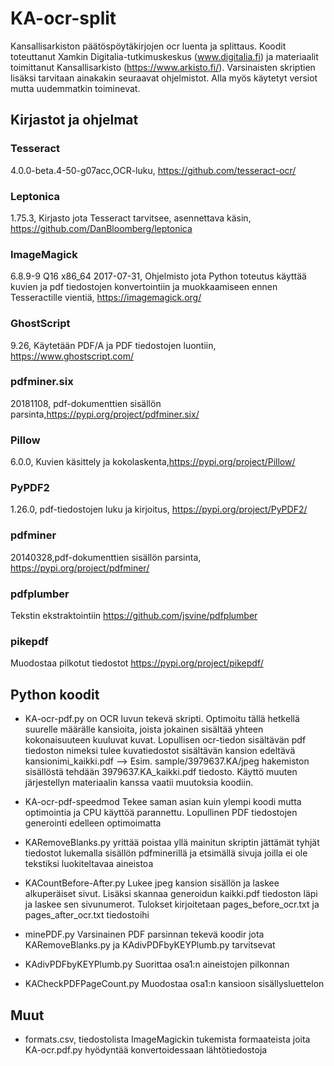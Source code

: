 # KA-ocr-split
Kansallisarkiston päätöspöytäkirjojen ocr luenta ja splittaus. Koodit toteuttanut Xamkin Digitalia-tutkimuskeskus (www.digitalia.fi) ja materiaalit toimittanut Kansallisarkisto (https://www.arkisto.fi/). 
Varsinaisten skriptien lisäksi tarvitaan ainakakin seuraavat ohjelmistot. Alla myös käytetyt versiot mutta uudemmatkin toiminevat.

## Kirjastot ja ohjelmat

### Tesseract
4.0.0-beta.4-50-g07acc,OCR-luku, https://github.com/tesseract-ocr/

### Leptonica
1.75.3, Kirjasto jota Tesseract tarvitsee, asennettava käsin, https://github.com/DanBloomberg/leptonica

### ImageMagick
6.8.9-9 Q16 x86_64 2017-07-31, Ohjelmisto jota Python toteutus käyttää kuvien ja pdf tiedostojen konvertointiin ja muokkaamiseen ennen Tesseractille vientiä, https://imagemagick.org/

### GhostScript
9.26, Käytetään PDF/A ja PDF tiedostojen luontiin, https://www.ghostscript.com/

### pdfminer.six
20181108, pdf-dokumenttien sisällön parsinta,https://pypi.org/project/pdfminer.six/

### Pillow
6.0.0, Kuvien käsittely ja kokolaskenta,https://pypi.org/project/Pillow/

### PyPDF2
1.26.0, pdf-tiedostojen luku ja kirjoitus, https://pypi.org/project/PyPDF2/

### pdfminer
20140328,pdf-dokumenttien sisällön parsinta, https://pypi.org/project/pdfminer/

### pdfplumber 
Tekstin ekstraktointiin https://github.com/jsvine/pdfplumber

### pikepdf
Muodostaa pilkotut tiedostot  https://pypi.org/project/pikepdf/

## Python koodit

* KA-ocr-pdf.py on OCR luvun tekevä skripti. Optimoitu tällä hetkellä suurelle määrälle kansioita, joista jokainen sisältää yhteen kokonaisuuteen kuuluvat kuvat. Lopullisen ocr-tiedon sisältävän pdf tiedoston nimeksi tulee kuvatiedostot sisältävän kansion edeltävä kansionimi_kaikki.pdf  --> Esim. sample/3979637.KA/jpeg hakemiston sisällöstä tehdään 3979637.KA_kaikki.pdf tiedosto. Käyttö muuten järjestellyn materiaalin kanssa vaatii muutoksia koodiin.

* KA-ocr-pdf-speedmod Tekee saman asian kuin ylempi koodi mutta optimointia ja CPU käyttöä parannettu. Lopullinen PDF tiedostojen generointi edelleen optimoimatta

* KARemoveBlanks.py yrittää poistaa yllä mainitun skriptin jättämät tyhjät tiedostot lukemalla sisällön pdfminerillä ja etsimällä sivuja joilla ei ole tekstiksi luokiteltavaa aineistoa

* KACountBefore-After.py Lukee jpeg kansion sisällön ja laskee alkuperäiset sivut. Lisäksi skannaa generoidun kaikki.pdf tiedoston läpi ja laskee sen sivunumerot. Tulokset kirjoitetaan pages_before_ocr.txt ja pages_after_ocr.txt tiedostoihi 

* minePDF.py Varsinainen PDF parsinnan tekevä koodir jota KARemoveBlanks.py ja KAdivPDFbyKEYPlumb.py tarvitsevat

* KAdivPDFbyKEYPlumb.py Suorittaa osa1:n aineistojen pilkonnan

* KACheckPDFPageCount.py Muodostaa osa1:n kansioon sisällysluettelon



## Muut
* formats.csv, tiedostolista ImageMagickin tukemista formaateista joita KA-ocr.pdf.py hyödyntää konvertoidessaan lähtötiedostoja


